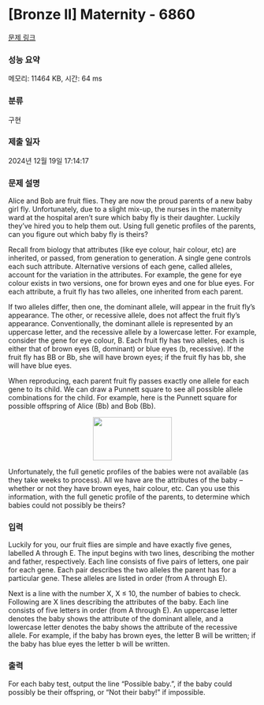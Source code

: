 # [Bronze II] Maternity - 6860 

[문제 링크](https://www.acmicpc.net/problem/6860) 

### 성능 요약

메모리: 11464 KB, 시간: 64 ms

### 분류

구현

### 제출 일자

2024년 12월 19일 17:14:17

### 문제 설명

<p>Alice and Bob are fruit flies. They are now the proud parents of a new baby girl fly. Unfortunately, due to a slight mix-up, the nurses in the maternity ward at the hospital aren’t sure which baby fly is their daughter. Luckily they’ve hired you to help them out. Using full genetic profiles of the parents, can you figure out which baby fly is theirs?</p>

<p>Recall from biology that attributes (like eye colour, hair colour, etc) are inherited, or passed, from generation to generation. A single gene controls each such attribute. Alternative versions of each gene, called alleles, account for the variation in the attributes. For example, the gene for eye colour exists in two versions, one for brown eyes and one for blue eyes. For each attribute, a fruit fly has two alleles, one inherited from each parent.</p>

<p>If two alleles differ, then one, the dominant allele, will appear in the fruit fly’s appearance. The other, or recessive allele, does not affect the fruit fly’s appearance. Conventionally, the dominant allele is represented by an uppercase letter, and the recessive allele by a lowercase letter. For example, consider the gene for eye colour, B. Each fruit fly has two alleles, each is either that of brown eyes (B, dominant) or blue eyes (b, recessive). If the fruit fly has BB or Bb, she will have brown eyes; if the fruit fly has bb, she will have blue eyes.</p>

<p>When reproducing, each parent fruit fly passes exactly one allele for each gene to its child. We can draw a Punnett square to see all possible allele combinations for the child. For example, here is the Punnett square for possible offspring of Alice (Bb) and Bob (Bb).</p>

<p style="text-align: center;"><img alt="" src="https://upload.acmicpc.net/9854cb1e-92fc-4f7f-80ae-ff120229f5fd/-/preview/" style="width: 160px; height: 88px;"></p>

<p>Unfortunately, the full genetic profiles of the babies were not available (as they take weeks to process). All we have are the attributes of the baby – whether or not they have brown eyes, hair colour, etc. Can you use this information, with the full genetic profile of the parents, to determine which babies could not possibly be theirs?</p>

### 입력 

 <p>Luckily for you, our fruit flies are simple and have exactly five genes, labelled A through E. The input begins with two lines, describing the mother and father, respectively. Each line consists of five pairs of letters, one pair for each gene. Each pair describes the two alleles the parent has for a particular gene. These alleles are listed in order (from A through E).</p>

<p>Next is a line with the number X, X ≤ 10, the number of babies to check. Following are X lines describing the attributes of the baby. Each line consists of five letters in order (from A through E). An uppercase letter denotes the baby shows the attribute of the dominant allele, and a lowercase letter denotes the baby shows the attribute of the recessive allele. For example, if the baby has brown eyes, the letter B will be written; if the baby has blue eyes the letter b will be written.</p>

### 출력 

 <p>For each baby test, output the line “Possible baby.”, if the baby could possibly be their offspring, or “Not their baby!” if impossible.</p>

